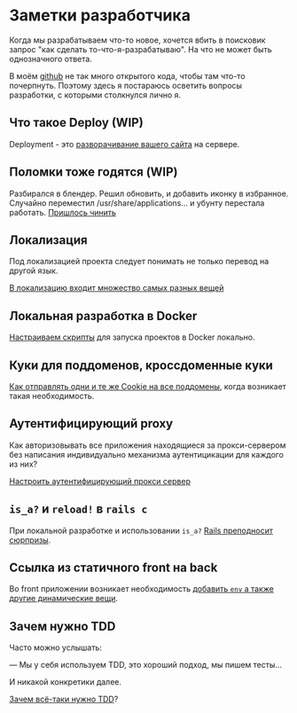# Заметки разработчика

Когда мы разрабатываем что-то новое, хочется вбить в поисковик запрос "как сделать то-что-я-разрабатываю".
На что не может быть однозначного ответа.

В моём [github](https://github.com/nirname) не так много открытого кода, чтобы там что-то почерпнуть.
Поэтому здесь я постараюсь осветить вопросы разработки, с которыми столкнулся лично я.


## Что такое Deploy (WIP)

Deployment - это [разворачивание вашего сайта](deploy.md) на сервере.

## Поломки тоже годятся (WIP)

Разбирался в блендер. Решил обновить, и добавить иконку в избранное. Случайно переместил /usr/share/applications... и убунту перестала работать.
[Пришлось чинить](repair-icons.md)

## Локализация

Под локализацией проекта следует понимать не только перевод на другой язык.

[В локализацию входит множество самых разных вещей](localization.md)

## Локальная разработка в Docker

[Настраиваем скрипты](local-docker-development.md) для запуска проектов в Docker локально.

## Куки для поддоменов, кроссдоменные куки

[Как отправлять одни и те же Cookie на все поддомены](cookie-sharing.md),
когда возникает такая необходимость.

## Аутентифицирующий proxy

Как авторизовывать все приложения находящиеся за прокси-сервером
без написания индивидуально механизма аутентицикации для каждого из них?

[Настроить аутентифицирующий прокси сервер](auth-proxy.md)

## `is_a?` и `reload!` в `rails c`

При локальной разработке и использовании `is_a?` [Rails преподносит сюрпризы](rails-reload.md).

## Ссылка из статичного front на back

Во front приложении возникает необходимость
[добавить `env` а также другие динамические вещи](url-from-static-front-to-back.md).

## Зачем нужно TDD

Часто можно услышать:

&mdash; Мы у себя используем TDD, это хороший подход, мы пишем тесты...

И никакой конкретики далее.

[Зачем всё-таки нужно TDD](what-is-tdd-for.md)?